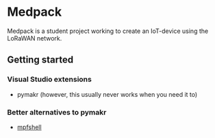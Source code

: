 # Medpack

Medpack is a student project working to create an IoT-device using the LoRaWAN network.

## Getting started

### Visual Studio extensions

* pymakr (however, this usually never works when you need it to)

### Better alternatives to pymakr

* [mpfshell](https://github.com/wendlers/mpfshell)

